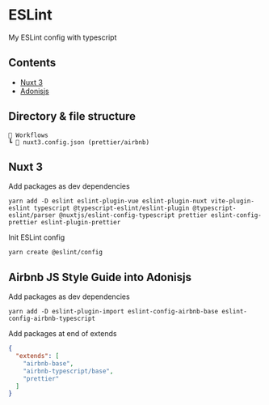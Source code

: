 # ESLint

My ESLint config with typescript

## Contents

- [Nuxt 3](https://v3.nuxtjs.org/)
- [Adonisjs](https://adonisjs.com/)

## Directory & file structure

```
📂 Workflows
┗ 📜 nuxt3.config.json (prettier/airbnb)
```

## Nuxt 3

Add packages as dev dependencies

```shell
yarn add -D eslint eslint-plugin-vue eslint-plugin-nuxt vite-plugin-eslint typescript @typescript-eslint/eslint-plugin @typescript-eslint/parser @nuxtjs/eslint-config-typescript prettier eslint-config-prettier eslint-plugin-prettier
```

Init ESLint config

```shell
yarn create @eslint/config
```

## Airbnb JS Style Guide into Adonisjs

Add packages as dev dependencies

```shell
yarn add -D eslint-plugin-import eslint-config-airbnb-base eslint-config-airbnb-typescript
```

Add packages at end of extends

```json
{
  "extends": [
    "airbnb-base",
    "airbnb-typescript/base", 
    "prettier"
  ]
}
```
